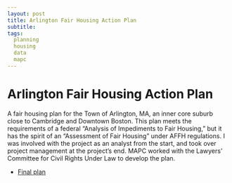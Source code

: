 ```yaml
---
layout: post
title: Arlington Fair Housing Action Plan
subtitle: 
tags:
  planning
  housing
  data
  mapc
---
```


# Arlington Fair Housing Action Plan

A fair housing plan for the Town of Arlington, MA, an inner core suburb close to Cambridge and Downtown Boston. This plan meets the requirements of a federal “Analysis of Impediments to Fair Housing,” but it has the spirit of an “Assessment of Fair Housing” under AFFH regulations. I was involved with the project as an analyst from the start, and took over project management at the project’s end. MAPC worked with the Lawyers’ Committee for Civil Rights Under Law to develop the plan.
* [Final plan](https://www.arlingtonma.gov/home/showpublisheddocument/57214/637641171662530000)